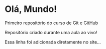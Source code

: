 # Olá, Mundo!
 Primeiro repositório do curso de Git e GitHub

Repositório criado durante uma aula ao vivo!

Essa linha foi adicionada diretamente no site...
